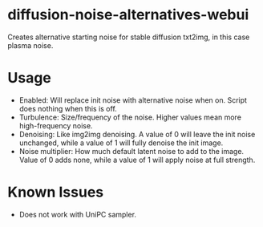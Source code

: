 # diffusion-noise-alternatives-webui
Creates alternative starting noise for stable diffusion txt2img, in this case plasma noise.

# Usage

* Enabled: Will replace init noise with alternative noise when on. Script does nothing when this is off.
* Turbulence: Size/frequency of the noise. Higher values mean more high-frequency noise.
* Denoising: Like img2img denoising. A value of 0 will leave the init noise unchanged, while a value of 1 will fully denoise the init image.
* Noise multiplier: How much default latent noise to add to the image. Value of 0 adds none, while a value of 1 will apply noise at full strength.

# Known Issues

* Does not work with UniPC sampler.
